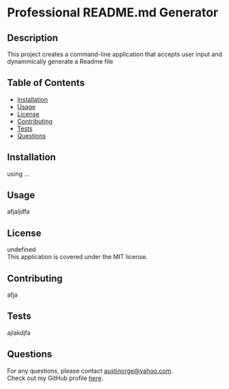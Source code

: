 
# Professional README.md Generator

## Description
This project creates a command-line application that accepts user input and dynammically generate a Readme file

## Table of Contents
- [Installation](#installation)
- [Usage](#usage)
- [License](#license)
- [Contributing](#contributing)
- [Tests](#tests)
- [Questions](#questions)

## Installation
using ...

## Usage
afjaljdfa

## License
undefined  
This application is covered under the MIT license.

## Contributing
afja

## Tests
ajlakdjfa

## Questions
For any questions, please contact austinorge@yahoo.com.  
Check out my GitHub profile [here](https://github.com/sagaust).
